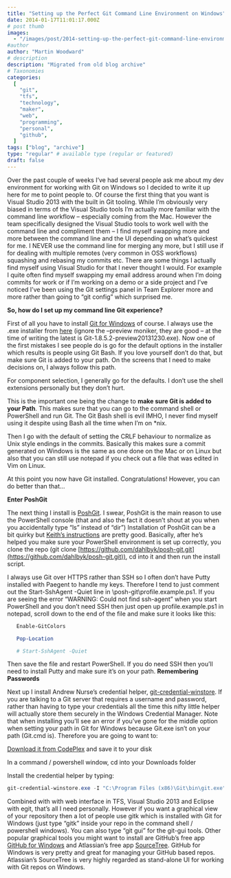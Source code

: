 ```yaml
---
title: "Setting up the Perfect Git Command Line Environment on Windows"
date: 2014-01-17T11:01:17.000Z
# post thumb
images:
  - "/images/post/2014-setting-up-the-perfect-git-command-line-environment-on-windows.jpg"
#author
author: "Martin Woodward"
# description
description: "Migrated from old blog archive"
# Taxonomies
categories:
  [
    "git",
    "tfs",
    "technology",
    "maker",
    "web",
    "programming",
    "personal",
    "github",
  ]
tags: ["blog", "archive"]
type: "regular" # available type (regular or featured)
draft: false
---
```


Over the past couple of weeks I’ve had several people ask me about my dev environment for working with Git on Windows so I decided to write it up here for me to point people to. Of course the first thing that you want is Visual Studio 2013 with the built in Git tooling. While I’m obviously very biased in terms of the Visual Studio tools I’m actually more familiar with the command line workflow – especially coming from the Mac. However the team specifically designed the Visual Studio tools to work well with the command line and compliment them – I find myself swapping more and more between the command line and the UI depending on what’s quickest for me. I NEVER use the command line for merging any more, but I still use if for dealing with multiple remotes (very common in OSS workflows) squashing and rebasing my commits etc. There are some things I actually find myself using Visual Studio for that I never thought I would. For example I quite often find myself swapping my email address around when I’m doing commits for work or if I’m working on a demo or a side project and I’ve noticed I’ve been using the Git settings panel in Team Explorer more and more rather than going to “git config” which surprised me.

**So, how do I set up my command line Git experience?**

First of all you have to install [Git for Windows](http://msysgit.github.io/) of course. I always use the .exe installer from [here](http://code.google.com/p/msysgit/downloads/list?q=full+installer+official+git) (ignore the –preview moniker, they are good – at the time of writing the latest is Git-1.8.5.2-preview20131230.exe). Now one of the first mistakes I see people do is go for the default options in the installer which results is people using Git Bash. If you love yourself don’t do that, but make sure Git is added to your path. On the screens that I need to make decisions on, I always follow this path.

For component selection, I generally go for the defaults. I don’t use the shell extensions personally but they don’t hurt.

[](http://www.woodwardweb.com/Windows-Live-Writer/Setting-up-the-perfect-Git-environment-o_906F/image_2.png)

This is the important one being the change to **make sure Git is added to your Path**. This makes sure that you can go to the command shell or PowerShell and run Git. The Git Bash shell is evil IMHO, I never find myself using it despite using Bash all the time when I’m on \*nix.

[](http://www.woodwardweb.com/Windows-Live-Writer/Setting-up-the-perfect-Git-environment-o_906F/image_4.png)

Then I go with the default of setting the CRLF behaviour to normalize as Unix style endings in the commits. Basically this makes sure a commit generated on Windows is the same as one done on the Mac or on Linux but also that you can still use notepad if you check out a file that was edited in Vim on Linux.

[](http://www.woodwardweb.com/Windows-Live-Writer/Setting-up-the-perfect-Git-environment-o_906F/image_8.png)

At this point you now have Git installed. Congratulations! However, you can do better than that…

**Enter PoshGit**

The next thing I install is [PoshGit](http://dahlbyk.github.io/posh-git/). I swear, PoshGit is the main reason to use the PowerShell console (that and also the fact it doesn’t shout at you when you accidentally type “ls” instead of “dir”) Installation of PoshGit can be a bit quirky but [Keith’s instructions](http://dahlbyk.github.io/posh-git/) are pretty good. Basically, after he’s helped you make sure your PowerShell environment is set up correctly, you clone the repo (git clone [https://github.com/dahlbyk/posh-git.git](https://github.com/dahlbyk/posh-git.git)), cd into it and then run the install script.

I always use Git over HTTPS rather than SSH so I often don’t have Putty installed with Paegent to handle my keys. Therefore I tend to just comment out the Start-SshAgent -Quiet line in \posh-git\profile.example.ps1. If you are seeing the error “WARNING: Could not find ssh-agent” when you start PowerShell and you don’t need SSH then just open up profile.example.ps1 in notepad, scroll down to the end of the file and make sure it looks like this:

```powershell
   Enable-GitColors

   Pop-Location

   # Start-SshAgent -Quiet
```

Then save the file and restart PowerShell. If you do need SSH then you’ll need to install Putty and make sure it’s on your path.
**Remembering Passwords**

Next up I install Andrew Nurse’s credential helper, [git-credential-winstore](http://gitcredentialstore.codeplex.com/). If you are talking to a Git server that requires a username and password, rather than having to type your credentials all the time this nifty little helper will actually store them securely in the Windows Credential Manager. Note that when installing you’ll see an error if you’ve gone for the middle option when setting your path in Git for Windows because Git.exe isn’t on your path (Git.cmd is). Therefore you are going to want to:

[Download it from CodePlex](http://gitcredentialstore.codeplex.com/releases/) and save it to your disk

In a command / powershell window, cd into your Downloads folder

Install the credential helper by typing:

```powershell
git-credential-winstore.exe -I "C:\Program Files (x86)\Git\bin\git.exe"
```

Combined with with web interface in TFS, Visual Studio 2013 and Eclipse with egit, that’s all I need personally. However if you want a graphical view of your repository then a lot of people use gitk which is installed with Git for Windows (just type “gitk” inside your repo in the command shell / powershell windows). You can also type “git gui” for the git-gui tools. Other popular graphical tools you might want to install are GitHub’s free app [GitHub for Windows](http://windows.github.com/) and Atlassian’s free app [SourceTree](http://www.sourcetreeapp.com/). GitHub for Windows is very pretty and great for managing your GitHub based repos. Atlassian’s SourceTree is very highly regarded as stand-alone UI for working with Git repos on Windows.

